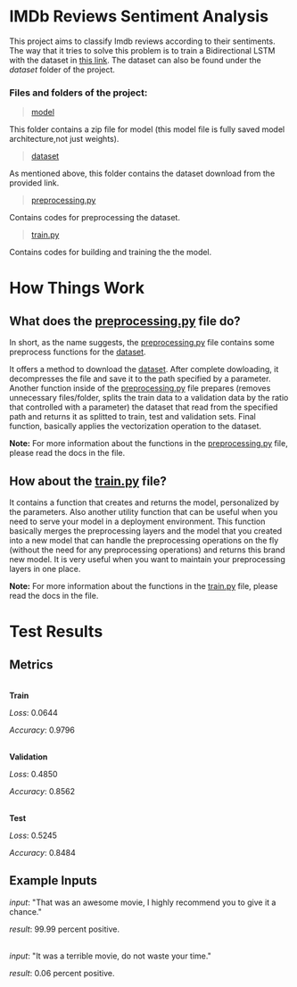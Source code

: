 # IMDb Reviews Sentiment Analysis

This project aims to classify Imdb reviews according to their sentiments. The way that it tries to solve this problem is to train a Bidirectional LSTM with the dataset in [this link](https://ai.stanford.edu/~amaas/data/sentiment). The dataset can also be found under the _dataset_ folder of the project.

### Files and folders of the project: 

> [model](https://github.com/recep-yildirim/IMDb-Reviews-Sentiment-Analysis/tree/master/model)

This folder contains a zip file for model (this model file is fully saved model architecture,not just weights).

> [dataset](https://github.com/recep-yildirim/IMDb-Reviews-Sentiment-Analysis/tree/master/dataset)

As mentioned above, this folder contains the dataset download from the provided link.

> [preprocessing.py](https://github.com/recep-yildirim/IMDb-Reviews-Sentiment-Analysis/blob/master/preprocessing.py)

Contains codes for preprocessing the dataset.

> [train.py](https://github.com/recep-yildirim/IMDb-Reviews-Sentiment-Analysis/blob/master/train.py)

Contains codes for building and training the the model.

# How Things Work

## What does the [preprocessing.py](https://github.com/recep-yildirim/IMDb-Reviews-Sentiment-Analysis/blob/master/preprocessing.py) file do?

In short, as the name suggests, the [preprocessing.py](https://github.com/recep-yildirim/IMDb-Reviews-Sentiment-Analysis/blob/master/preprocessing.py) file contains some preprocess functions for the [dataset](https://github.com/recep-yildirim/IMDb-Reviews-Sentiment-Analysis/blob/master/dataset/aclImdb_v1.tar.gz).

It offers a method to download the [dataset](https://github.com/recep-yildirim/IMDb-Reviews-Sentiment-Analysis/blob/master/dataset/aclImdb_v1.tar.gz). After complete dowloading, it decompresses the file and save it to the path specified by a parameter. Another function inside of the [preprocessing.py](https://github.com/recep-yildirim/IMDb-Reviews-Sentiment-Analysis/blob/master/preprocessing.py) file prepares (removes unnecessary files/folder, splits the train data to a validation data by the ratio that controlled with a parameter) the dataset that read from the specified path and returns it as splitted to train, test and validation sets. Final function, basically applies the vectorization operation to the dataset.

**Note:** For more information about the functions in the [preprocessing.py](https://github.com/recep-yildirim/IMDb-Reviews-Sentiment-Analysis/blob/master/preprocessing.py) file, please read the docs in the file.

## How about the [train.py](https://github.com/recep-yildirim/IMDb-Reviews-Sentiment-Analysis/blob/master/train.py) file?

It contains a function that creates and returns the model, personalized by the parameters. Also another utility function that can be useful when you need to serve your model in a deployment environment. This function basically merges the preprocessing layers and the model that you created into a new model that can handle the preprocessing operations on the fly (without the need for any preprocessing operations) and returns this brand new model. It is very useful when you want to maintain your preprocessing layers in one place.

**Note:** For more information about the functions in the [train.py](https://github.com/recep-yildirim/IMDb-Reviews-Sentiment-Analysis/blob/master/train.py) file, please read the docs in the file.

# Test Results

## Metrics

\
**Train**

_Loss_: 0.0644

_Accuracy_: 0.9796

\
**Validation**

_Loss_: 0.4850

_Accuracy_: 0.8562

\
**Test**

_Loss_: 0.5245

_Accuracy_: 0.8484

## Example Inputs

_input_: "That was an awesome movie, I highly recommend you to give it a chance."

_result_: 99.99 percent positive.

\
_input_: "It was a terrible movie, do not waste your time."

_result_: 0.06 percent positive.
